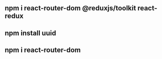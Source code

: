 ## npm i react-router-dom @reduxjs/toolkit react-redux

## npm install uuid

## npm i react-router-dom
